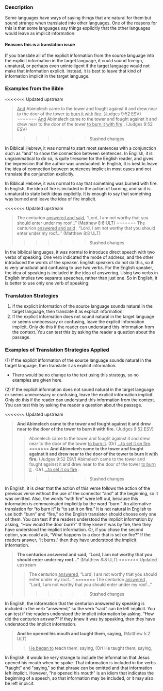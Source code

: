 

### Description

Some languages have ways of saying things that are natural for them but sound strange when translated into other languages. One of the reasons for this is that some languages say things explicitly that the other languages would leave as implicit information.


#### Reasons this is a translation issue

If you translate all of the explicit information from the source language into the explicit information in the target language, it could sound foreign, unnatural, or perhaps even unintelligent if the target language would not make that information explicit. Instead, it is best to leave that kind of information implicit in the target language.

### Examples from the Bible

<<<<<<< Updated upstream
> <u>And</u> Abimelech came to the tower and fought against it and drew near to the door of the tower <u>to burn it with fire</u>. (Judges 9:52 ESV)
=======
> <u>And</u> Abimelech came to the tower and fought against it and drew near to the door of the tower <u>to burn it with fire</u> . (Judges 9:52 ESV)
>>>>>>> Stashed changes

In Biblical Hebrew, it was normal to start most sentences with a conjunction such as “and” to show the connection between sentences. In English, it is ungrammatical to do so, is quite tiresome for the English reader, and gives the impression that the author was uneducated. In English, it is best to leave the idea of connection between sentences implicit in most cases and not translate the conjunction explicitly.

In Biblical Hebrew, it was normal to say that something was burned with fire. In English, the idea of fire is included in the action of burning, and so it is unnatural to state both ideas explicitly. It is enough to say that something was burned and leave the idea of fire implicit.

<<<<<<< Updated upstream
> The centurion <u>answered and said</u>, “Lord, I am not worthy that you should enter under my roof…” (Matthew 8:8 ULT)
=======
> The centurion <u>answered and said</u> , “Lord, I am not worthy that you should enter under my roof…” (Matthew 8:8 ULT)
>>>>>>> Stashed changes

In the biblical languages, it was normal to introduce direct speech with two verbs of speaking. One verb indicated the mode of address, and the other introduced the words of the speaker. English speakers do not do this, so it is very unnatural and confusing to use two verbs. For the English speaker, the idea of speaking is included in the idea of answering. Using two verbs in English implies two separate speeches, rather than just one. So in English, it is better to use only one verb of speaking.

### Translation Strategies

1. If the explicit information of the source language sounds natural in the target language, then translate it as explicit information.
1. If the explicit information does not sound natural in the target language or seems unnecessary or confusing, leave the explicit information implicit. Only do this if the reader can understand this information from the context. You can test this by asking the reader a question about the passage.

### Examples of Translation Strategies Applied

(1) If the explicit information of the source language sounds natural in the target language, then translate it as explicit information.

* There would be no change to the text using this strategy, so no examples are given here.

(2) If the explicit information does not sound natural in the target language or seems unnecessary or confusing, leave the explicit information implicit. Only do this if the reader can understand this information from the context. You can test this by asking the reader a question about the passage.

<<<<<<< Updated upstream
> **And Abimelech came to the tower and fought against it and drew near to the door of the tower to burn it with fire.** (Judges 9:52 ESV)
>> Abimelech came to the tower and fought against it and drew near to the door of the tower <u>to burn it</u>. (Or) <u>…to set it on fire</u>.
=======
> **And Abimelech came to the tower and fought against it and drew near to the door of the tower to burn it with fire.**  (Judges 9:52 ESV)
>> Abimelech came to the tower and fought against it and drew near to the door of the tower <u>to burn it</u> . (Or) <u>…to set it on fire</u> .
>>>>>>> Stashed changes

In English, it is clear that the action of this verse follows the action of the previous verse without the use of the connector “and” at the beginning, so it was omitted. Also, the words “with fire” were left out, because this information is communicated implicitly by the word “burn.” An alternative translation for “to burn it” is “to set it on fire.” It is not natural in English to use both “burn” and “fire,” so the English translator should choose only one of them. You can test if the readers understood the implicit information by asking, “How would the door burn?” If they knew it was by fire, then they have understood the implicit information. Or, if you chose the second option, you could ask, “What happens to a door that is set on fire?” If the readers answer, “It burns,” then they have understood the implicit information.

> **The centurion answered and said, “Lord, I am not worthy that you should enter under my roof…”** (Matthew 8:8 ULT)
<<<<<<< Updated upstream
>> The centurion <u>answered</u>, “Lord, I am not worthy that you should enter under my roof…”
=======
>> The centurion <u>answered</u> , “Lord, I am not worthy that you should enter under my roof…”
>>>>>>> Stashed changes

In English, the information that the centurion answered by speaking is included in the verb “answered,” so the verb “said” can be left implicit. You can test if the readers understood the implicit information by asking, “How did the centurion answer?” If they knew it was by speaking, then they have understood the implicit information.

> **And he opened his mouth and taught them, saying,** (Matthew 5:2 ULT)
>> <u>He began to</u> teach them, saying, (Or) He taught them, saying,  

In English, it would be very strange to include the information that Jesus opened his mouth when he spoke. That information is included in the verbs "taught" and "saying," so that phrase can be omitted and that information left implicit. However, "he opened his mouth" is an idiom that indicates the beginning of a speech, so that information may be included, or it may also be left implicit. 

